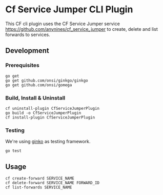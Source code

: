 # Cf Service Jumper CLI Plugin

This CF cli plugin uses the CF Service Jumper service https://github.com/anynines/cf_service_jumper
to create, delete and list forwards to services.

## Development

### Prerequisites

```shell
go get
go get github.com/onsi/ginkgo/ginkgo
go get github.com/onsi/gomega
```

### Build, Install & Uninstall

```shell
cf uninstall-plugin CfServiceJumperPlugin  
go build -o CfServiceJumperPlugin
cf install-plugin CfServiceJumperPlugin  
```

### Testing

We're using [ginko](https://github.com/onsi/ginkgo) as testing framework.
 ```shell
go test
```

## Usage
```shell
cf create-forward SERVICE_NAME
cf delete-forward SERVICE_NAME FORWARD_ID
cf list-forwards SERVICE_NAME
```
